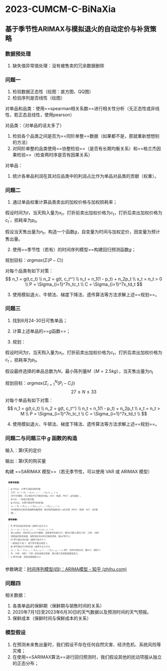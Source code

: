 # 2023-CUMCM-C-BiNaXia

## 基于季节性ARIMAX与模拟退火的自动定价与补货策略

### 数据预处理

1. 缺失值异常值处理：没有被售卖的冗余数据删除

### 问题一

1. 检验数据正态性（绘图：直方图、QQ图）
2. 检验序列是否线性（绘图）

对单品和品类：使用==spearman相关系数==进行相关性分析（无正态性或非线性，若正态且线性，使用pearson）

对品类：（对单品的话太多了）

1. 检验各个品类之间是否为==同阶单整==数据（如果都不是，那就重新想想别的方法）
2. 对同阶单整的品类使用==协整检验==（是否有长期均衡关系）和==格兰杰因果检验==（检查两时序是否有因果关系）

对单品：

1. 统计各单品利润在其对应品类中的利润占比作为单品对品类的贡献（权重）。

### 问题二

1. 通过单品权重计算品类卖出的加权价格与加权损耗率；

假设时间为$t$，当天购入量为$x_t$，打折前卖出加权价格为$c_t$，打折后卖出加权价格为$c_t^‘$，损耗率为$p_t$。

假设当天售出量为$n_t$，构造一个函数$g$，自变量为时间与加权定价，因变量为预计售出量。

2. 使用==季节性（若有）的时间序列模型==构建回归预测函数$g$；

规划目标：$argmax(\Sigma(P-C))$

对每个品类有如下对策：
$$
n_1 = g(t,c_t) \\
n_2 = g(t, c_t^‘) \\
n_t = n_1(1 - p_t) + n_2p_t \\
x_t = n_t > 0 \\
P = \Sigma_{i=1}^7n_tc_t \\
C = \Sigma_{i=1}^7x_td_t
$$

3. 使用模拟退火、牛顿法、梯度下降法、遗传算法等方法求解上述==规划==。

### 问题三

1. 找到6月24-30日可售单品；

2. 计算上述单品的==$g$函数==；

3. 规划：

假设时间为$t$，当天购入量为$x_t$，打折前卖出加权价格为$c_t$，打折后卖出加权价格为$c_t^‘$，损耗率为$p_t$。

假设最终选择的单品总数为$N$，最小陈列量$M$（$M = 2.5kg$），当天售出量为$n_t$

规划目标：$argmax(\Sigma_{i=1}^N(P_i-C_i))$
$$
27\le N\le 33
$$
对每个单品有如下对策：
$$
n_1 = g(t,c_t) \\
n_2 = g(t, c_t^‘) \\
n_t = n_1(1 - p_t) + n_2p_t \\
x_t = n_t > M \\
P = \Sigma_{i=1}^7n_tc_t \\
C = \Sigma_{i=1}^7x_td_t \\
$$

4. 使用模拟退火、牛顿法、梯度下降法、遗传算法等方法求解上述==规划==。

### 问题二与问题三中 $g$ 函数的构造

输入：第$t$天的定价

输出：第$t$天的购买量

构建 ==SARIMAX 模型==（若无季节性，可以使用 VAR 或 ARIMAX 模型）

<img src="README/image-20230908155531785.png" alt="image-20230908155531785" style="zoom:33%;" />

参数确定：[时间序列模型(四)：ARIMA模型 - 知乎 (zhihu.com)](https://zhuanlan.zhihu.com/p/634120397)

### 问题四

相关数据：

1. 各类单品的保鲜期（保鲜期与销售时间的关系）
2. 2020年7月1日至2023年6月30日的天气数据以及预测时间的天气预报。
2. 保鲜成本（保鲜时间与保鲜成本的关系）

### 模型假设

1. 在预测未来售出量时，我们假设不存在任何自然灾害、经济危机、系统风险等灾难；
2. 在使用==SARIMAX算法==进行回归预测时，我们假设其他的扰动项服从独立的正态分布；

